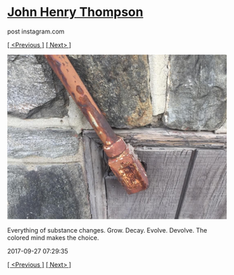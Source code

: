 # [John Henry Thompson](../README.md)
post instagram.com

[[ <Previous ]](2017-09-28-4.md) [[ Next> ]](2017-09-27-2.md)

[![](../media/2017-09-27/Everything-of-substance-changes-Grow-Decay-Evolve-Devolve-The-co.jpg)](../README.md)

Everything of substance changes. Grow. Decay. Evolve. Devolve. The colored mind makes the choice.

2017-09-27 07:29:35

[[ <Previous ]](2017-09-28-4.md) [[ Next> ]](2017-09-27-2.md)